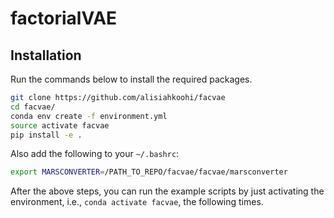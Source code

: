 # factorialVAE

## Installation

Run the commands below to install the required packages.

```bash
git clone https://github.com/alisiahkoohi/facvae
cd facvae/
conda env create -f environment.yml
source activate facvae
pip install -e .
```

Also add the following to your `~/.bashrc`:

```bash
export MARSCONVERTER=/PATH_TO_REPO/facvae/facvae/marsconverter
```

After the above steps, you can run the example scripts by just
activating the environment, i.e., `conda activate facvae`, the
following times.
